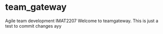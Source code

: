 # team_gateway
Agile team development IMAT2207
Welcome to teamgateway. This is just a test to commit changes
ayy
